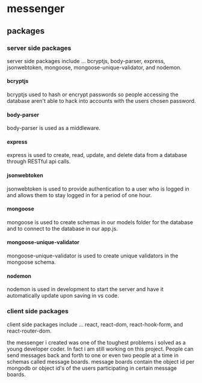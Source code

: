 
# messenger

## packages

### server side packages 
server side packages include ... bcryptjs, body-parser, express, jsonwebtoken, mongoose, mongoose-unique-validator, and nodemon.

#### bcryptjs

bcryptjs used to hash or encrypt passwords so people accessing the database aren't able to hack into accounts with the users chosen password.

#### body-parser

body-parser is used as a middleware.

#### express

express is used to create, read, update, and delete data from a database through RESTful api calls.

#### jsonwebtoken

jsonwebtoken is used to provide authentication to a user who is logged in and allows them to stay logged in for a period of one hour.

#### mongoose 

mongoose is used to create schemas in our models folder for the database and to connect to the database in our app.js.

#### mongoose-unique-validator

mongoose-unique-validator is used to create unique validators in the mongoose schema.

#### nodemon

nodemon is used in development to start the server and have it automatically update upon saving in vs code.




### client side packages
client side packages include ... react, react-dom, react-hook-form, and react-router-dom.



the messenger i created was one of the toughest problems i solved as a young developer coder. In fact i am still working on this project. People can send messages back and forth to one or even two people at a time in schemas called message boards.
message boards contain the object id per mongodb or object id's of the users participating in certain message boards.  
